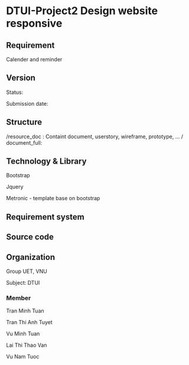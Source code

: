 # DTUI-Project2 Design website responsive
## Requirement
Calender and reminder

## Version
Status:

Submission date:

## Structure
/resource_doc : Containt document, userstory, wireframe, prototype, ...
/ document_full:

## Technology & Library
Bootstrap

Jquery

Metronic - template base on bootstrap

## Requirement system


## Source code


## Organization

Group UET, VNU

Subject: DTUI

### Member

Tran Minh Tuan

Tran Thi Anh Tuyet

Vu Minh Tuan

Lai Thi Thao Van

Vu Nam Tuoc